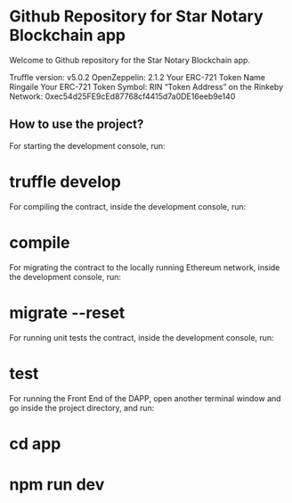 # Github Repository for Star Notary Blockchain app

Welcome to Github repository for the Star Notary Blockchain app.

Truffle version: v5.0.2
OpenZeppelin: 2.1.2
Your ERC-721 Token Name Ringaile
Your ERC-721 Token Symbol: RIN
“Token Address” on the Rinkeby Network: 0xec54d25FE9cEd87768cf4415d7a0DE16eeb9e140

## How to use the project?

For starting the development console, run:

# truffle develop

For compiling the contract, inside the development console, run:

# compile

For migrating the contract to the locally running Ethereum network, inside the development console, run:

# migrate --reset

For running unit tests the contract, inside the development console, run:

# test

For running the Front End of the DAPP, open another terminal window and go inside the project directory, and run:

# cd app

# npm run dev
